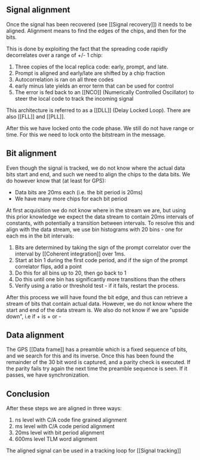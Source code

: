 ## Signal alignment
Once the signal has been recovered (see [[Signal recovery]]) it needs to be aligned. Alignment means to find the edges of the chips, and then for the bits.

This is done by exploiting the fact that the spreading code rapidly decorrelates over a range of +/- 1 chip:

1. Three copies of the local replica code: early, prompt, and late.
2. Prompt is aligned and early/late are shifted by a chip fraction
3. Autocorrelation is ran on all three codes
4. early minus late yields an error term that can be used for control
5. The error is fed back to an [[NCO]] (Numerically Controlled Oscillator) to steer the local code to track the incoming signal

This architecture is referred to as a [[DLL]] (Delay Locked Loop). There are also [[FLL]] and [[PLL]].

After this we have locked onto the code phase. We still do not have range or time. For this we need to lock onto the bitstream in the message.

## Bit alignment
Even though the signal is tracked, we do not know where the actual data bits start and end, and such we need to align the chips to the data bits. We do however know that (at least for GPS):
* Data bits are 20ms each (i.e. the bit period is 20ms)
* We have many more chips for each bit period

At first acquisition we do not know where in the stream we are, but using this prior knowledge we expect the data stream to contain 20ms intervals of constants, with potentially a transition between intervals. To resolve this and align with the data stream, we use bin histograms with 20 bins - one for each ms in the bit intervals:

1. Bits are determined by taking the sign of the prompt correlator over the interval by [[Coherent integration]] over 1ms.
2. Start at bin 1 during the first code period, and if the sign of the prompt correlator flips, add a point 
3. Do this for all bins up to 20, then go back to 1
4. Do this until one bin has significantly more transitions than the others
5. Verify using a ratio or threshold test - if it fails, restart the process.

After this process we will have found the bit edge, and thus can retrieve a stream of bits that contain actual data. However, we do not know where the start and end of the data stream is. We also do not know if we are "upside down", i.e if + is + or -

## Data alignment
The GPS [[Data frame]] has a preamble which is a fixed sequence of bits, and we search for this and its inverse. Once this has been found the remainder of the 30 bit word is captured, and a parity check is executed. If the parity fails try again the next time the preamble sequence is seen. If it passes, we have synchronization.


## Conclusion
After these steps we are aligned in three ways:
1. ns level with C/A code fine grained alignment
2. ms level with C/A code period alignment
3. 20ms level with bit period alignment
4. 600ms level TLM word alignment 

The aligned signal can be used in a tracking loop for [[Signal tracking]]
